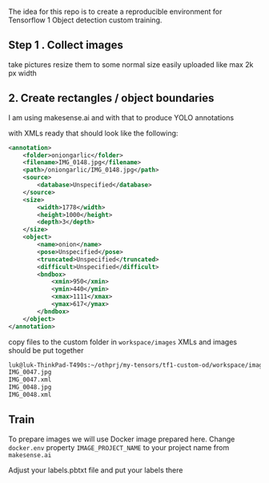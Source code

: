 The idea for this repo is to create a reproducible environment for Tensorflow 1 Object detection custom training.

## Step 1 . Collect images
take pictures
resize them to some normal size easily uploaded like max 2k px width

## 2. Create rectangles / object boundaries
I am using makesense.ai and with that to produce YOLO annotations

with XMLs ready that should look like the following:

```xml
<annotation>
	<folder>oniongarlic</folder>
	<filename>IMG_0148.jpg</filename>
	<path>/oniongarlic/IMG_0148.jpg</path>
	<source>
		<database>Unspecified</database>
	</source>
	<size>
		<width>1778</width>
		<height>1000</height>
		<depth>3</depth>
	</size>
	<object>
		<name>onion</name>
		<pose>Unspecified</pose>
		<truncated>Unspecified</truncated>
		<difficult>Unspecified</difficult>
		<bndbox>
			<xmin>950</xmin>
			<ymin>440</ymin>
			<xmax>1111</xmax>
			<ymax>617</ymax>
		</bndbox>
	</object>
</annotation>
```
copy files to the custom folder in `workspace/images`
XMLs and images should be put together

```bash
luk@luk-ThinkPad-T490s:~/othprj/my-tensors/tf1-custom-od/workspace/images/oniongarlic$ ls | head -n4
IMG_0047.jpg
IMG_0047.xml
IMG_0048.jpg
IMG_0048.xml
```
## Train
To prepare images we will use Docker image prepared here.
Change `docker.env` property `IMAGE_PROJECT_NAME` to your project name from `makesense.ai`

Adjust your labels.pbtxt file and put your labels there

